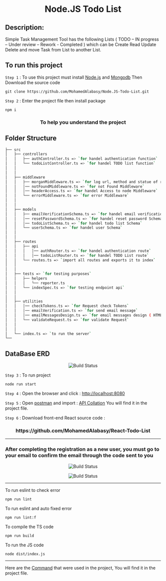 <h1 align="center"> Node.JS Todo List </h1>

## Description:

Simple Task Management Tool has the following Lists ( TODO – IN progress – Under review – Rework - Completed )
which can be Create Read Update Delete and move Task from List to another List.

## To run this project

`Step 1` : To use this project must install [Node.js](https://nodejs.org/en/) and [Mongodb](https://www.mongodb.com/try/download/community) Then Download the source code

```
git clone https://github.com/MohamedAlabasy/Node.JS-Todo-List.git
```

`Step 2` : Enter the project file then install package

```
npm i
```

<h3 align="center">To help you understand the project</h3>

## Folder Structure

```bash
├── src
│   ├── controllers
│   │   ├── authController.ts => `for handel authentication function`
│   │   └── todoListController.ts => `for handel TODO list function`
│   │
│   │
│   ├── middleware
│   │   ├── morganMiddleware.ts => `for log url, method and statue of requests`
│   │   │── notFoundMiddleware.ts => `for not Found Middleware`
│   │   │── headerAccess.ts => `for handel Access to node Middleware`
│   │   └── errorMiddleware.ts => `for error Middleware`
│   │
│   │
│   ├── models
│   │   ├── emailVerificationSchema.ts => `for handel email verification Schema`
│   │   │── resetPasswordSchema.ts => `for handel reset password Schema`
│   │   │── todoListSchema.ts => `for handel todo list Schema`
│   │   └── userSchema.ts => `for handel user Schema`
│   │
│   │
│   ├── routes
│   │   ├── api
│   │   │   │── authRouter.ts => `for handel authentication route`
│   │   │   │── todoListRouter.ts => `for handel TODO List route`
│   │   └── routes.ts => `import all routes and exports it to index`
│   │
│   │
│   ├── tests => `for testing purposes`
│   │   ├── helpers
│   │   │   └── reporter.ts
│   │   └── indexSpec.ts => `for testing endpoint api`
│   │
│   │
│   ├── utilities
│   │   │── checkTokens.ts => `for Request check Tokens`
│   │   │── emailVerification.ts => `for send email message`
│   │   │── emailMessagesDesign.ts => `for email messages design ( HTML & CSS )`
│   │   └── validateRequest.ts => `for validate Request`
│   │
│   │
│   └── index.ts => `to run the server`
└──
```

## DataBase ERD

<p align="center">
   <img src="https://user-images.githubusercontent.com/93389016/178179355-c70b3daf-ddd5-438d-9dee-2bd576f0a66c.jpg" alt="Build Status">
</p>

`Step 3` : To run project

```
node run start
```

`Step 4` : Open the browser and click : [http://localhost:8080](http://localhost:8080)

`Step 5` : Open [postman](https://www.postman.com/downloads/) and import : [API Collation](https://github.com/MohamedAlabasy/Node.JS-Todo-List/blob/main/api_collection.json) You will find it in the project file.

`Step 6` : Download front-end React source code :

<h3 align="center">https://github.com/MohamedAlabasy/React-Todo-List</h3>
<hr>

### After completing the registration as a new user, you must go to your email to confirm the email through the code sent to you

<p align="center">
   <img src="https://user-images.githubusercontent.com/93389016/178178593-c58455de-ad7f-42fe-9cef-d97c96e1d095.png" alt="Build Status">
</p>

<p align="center">
   <img src="https://user-images.githubusercontent.com/93389016/178178804-375d086a-eca2-4d43-9485-06e26b9281fe.png" alt="Build Status">
</p>
<hr>
To run eslint to check error

```
npm run lint
```

To run eslint and auto fixed error

```
npm run lint:f
```

To compile the TS code

```
npm run build
```

To run the JS code

```
node dist/index.js
```

<hr>

Here are the [Command](https://github.com/MohamedAlabasy/Node.JS-Todo-List/blob/main/command.txt) that were used in the project, You will find it in the project file.
